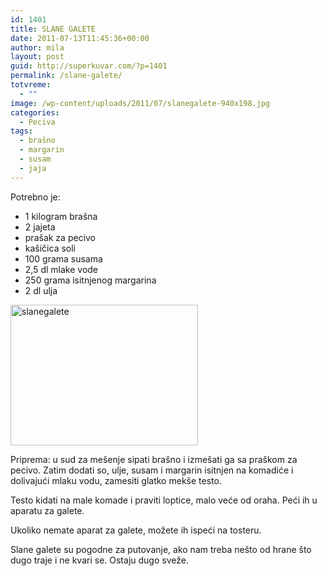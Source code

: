 ```yaml
---
id: 1401
title: SLANE GALETE
date: 2011-07-13T11:45:36+00:00
author: mila
layout: post
guid: http://superkuvar.com/?p=1401
permalink: /slane-galete/
totvreme:
  - ""
image: /wp-content/uploads/2011/07/slanegalete-940x198.jpg
categories:
  - Peciva
tags:
  - brašno
  - margarin
  - susam
  - jaja
---
```

Potrebno je:

  * 1 kilogram brašna
  * 2 jajeta
  * prašak za pecivo
  * kašičica soli
  * 100 grama susama
  * 2,5 dl mlake vode
  * 250 grama isitnjenog margarina
  * 2 dl ulja

[<img class="alignnone size-medium wp-image-9391" src="//superkuvar.com/wp-content/uploads/2011/07/slanegalete-300x225.jpg" alt="slanegalete" width="300" height="225" />](//superkuvar.com/wp-content/uploads/2011/07/slanegalete.jpg)

Priprema: u sud za mešenje sipati brašno i izmešati ga sa praškom za pecivo. Zatim dodati so, ulje, susam i margarin isitnjen na komadiće i dolivajući mlaku vodu, zamesiti glatko mekše testo.

Testo kidati na male komade i praviti loptice, malo veće od oraha. Peći ih u aparatu za galete.

Ukoliko nemate aparat za galete, možete ih ispeći na tosteru.

Slane galete su pogodne za putovanje, ako nam treba nešto od hrane što dugo traje i ne kvari se. Ostaju dugo sveže.